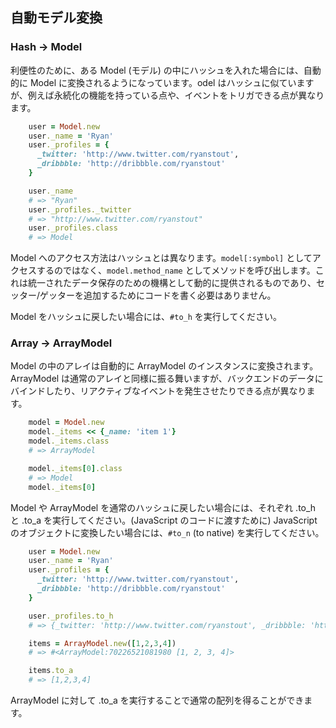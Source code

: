 ## 自動モデル変換

### Hash -> Model

利便性のために、ある Model (モデル) の中にハッシュを入れた場合には、自動的に Model に変換されるようになっています。odel はハッシュに似ていますが、例えば永続化の機能を持っている点や、イベントをトリガできる点が異なります。



```ruby
    user = Model.new
    user._name = 'Ryan'
    user._profiles = {
      _twitter: 'http://www.twitter.com/ryanstout',
      _dribbble: 'http://dribbble.com/ryanstout'
    }

    user._name
    # => "Ryan"
    user._profiles._twitter
    # => "http://www.twitter.com/ryanstout"
    user._profiles.class
    # => Model
```

Model へのアクセス方法はハッシュとは異なります。`model[:symbol]` としてアクセスするのではなく、`model.method_name` としてメソッドを呼び出します。これは統一されたデータ保存のための機構として動的に提供されるものであり、セッター/ゲッターを追加するためにコードを書く必要はありません。

Model をハッシュに戻したい場合には、`#to_h` を実行してください。

### Array -> ArrayModel

Model の中のアレイは自動的に ArrayModel のインスタンスに変換されます。ArrayModel は通常のアレイと同様に振る舞いますが、バックエンドのデータにバインドしたり、リアクティブなイベントを発生させたりできる点が異なります。

```ruby
    model = Model.new
    model._items << {_name: 'item 1'}
    model._items.class
    # => ArrayModel

    model._items[0].class
    # => Model
    model._items[0]
```


Model や ArrayModel を通常のハッシュに戻したい場合には、それぞれ .to_h と .to_a を実行してください。(JavaScript のコードに渡すために) JavaScript のオブジェクトに変換したい場合には、`#to_n` (to native) を実行してください。

```ruby
    user = Model.new
    user._name = 'Ryan'
    user._profiles = {
      _twitter: 'http://www.twitter.com/ryanstout',
      _dribbble: 'http://dribbble.com/ryanstout'
    }

    user._profiles.to_h
    # => {_twitter: 'http://www.twitter.com/ryanstout', _dribbble: 'http://dribbble.com/ryanstout'}

    items = ArrayModel.new([1,2,3,4])
    # => #<ArrayModel:70226521081980 [1, 2, 3, 4]>

    items.to_a
    # => [1,2,3,4]
```

ArrayModel に対して .to_a を実行することで通常の配列を得ることができます。
